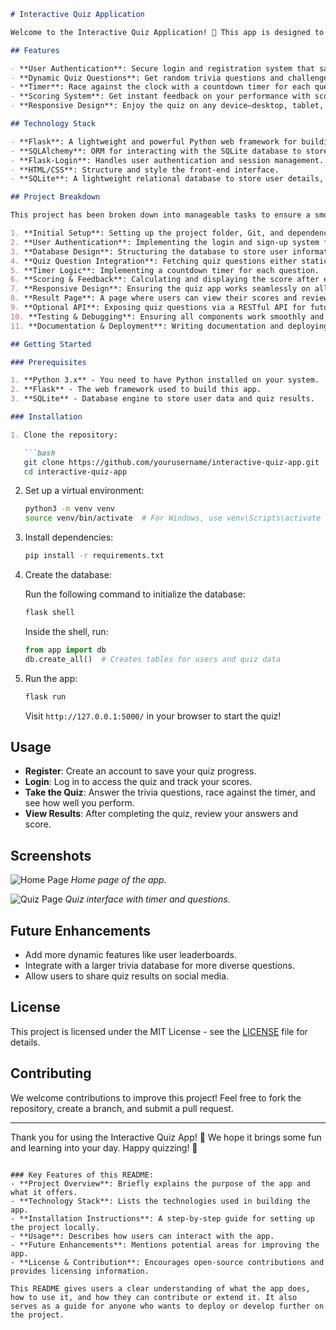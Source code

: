 ```markdown
# Interactive Quiz Application

Welcome to the Interactive Quiz Application! 🎉 This app is designed to provide users with a fun and engaging quiz experience while learning new facts. Whether you're quizzing yourself or challenging your friends, this app has everything you need to test your knowledge.

## Features

- **User Authentication**: Secure login and registration system that saves your progress.
- **Dynamic Quiz Questions**: Get random trivia questions and challenge yourself with each quiz attempt.
- **Timer**: Race against the clock with a countdown timer for each question.
- **Scoring System**: Get instant feedback on your performance with scores displayed at the end of the quiz.
- **Responsive Design**: Enjoy the quiz on any device—desktop, tablet, or mobile.

## Technology Stack

- **Flask**: A lightweight and powerful Python web framework for building web applications.
- **SQLAlchemy**: ORM for interacting with the SQLite database to store user data and quiz results.
- **Flask-Login**: Handles user authentication and session management.
- **HTML/CSS**: Structure and style the front-end interface.
- **SQLite**: A lightweight relational database to store user details, quiz questions, and scores.

## Project Breakdown

This project has been broken down into manageable tasks to ensure a smooth and organized development process:

1. **Initial Setup**: Setting up the project folder, Git, and dependencies.
2. **User Authentication**: Implementing the login and sign-up system for secure access.
3. **Database Design**: Structuring the database to store user information, quiz results, and scores.
4. **Quiz Question Integration**: Fetching quiz questions either statically or via an external API.
5. **Timer Logic**: Implementing a countdown timer for each question.
6. **Scoring & Feedback**: Calculating and displaying the score after each quiz attempt.
7. **Responsive Design**: Ensuring the quiz app works seamlessly on all devices.
8. **Result Page**: A page where users can view their scores and review their answers.
9. **Optional API**: Exposing quiz questions via a RESTful API for future scalability.
10. **Testing & Debugging**: Ensuring all components work smoothly and fixing bugs.
11. **Documentation & Deployment**: Writing documentation and deploying the app for public use.

## Getting Started

### Prerequisites

1. **Python 3.x** - You need to have Python installed on your system.
2. **Flask** - The web framework used to build this app.
3. **SQLite** - Database engine to store user data and quiz results.

### Installation

1. Clone the repository:

   ```bash
   git clone https://github.com/yourusername/interactive-quiz-app.git
   cd interactive-quiz-app
   ```

2. Set up a virtual environment:

   ```bash
   python3 -m venv venv
   source venv/bin/activate  # For Windows, use venv\Scripts\activate
   ```

3. Install dependencies:

   ```bash
   pip install -r requirements.txt
   ```

4. Create the database:

   Run the following command to initialize the database:

   ```bash
   flask shell
   ```

   Inside the shell, run:

   ```python
   from app import db
   db.create_all()  # Creates tables for users and quiz data
   ```

5. Run the app:

   ```bash
   flask run
   ```

   Visit `http://127.0.0.1:5000/` in your browser to start the quiz!

## Usage

- **Register**: Create an account to save your quiz progress.
- **Login**: Log in to access the quiz and track your scores.
- **Take the Quiz**: Answer the trivia questions, race against the timer, and see how well you perform.
- **View Results**: After completing the quiz, review your answers and score.

## Screenshots

![Home Page](https://via.placeholder.com/800x400?text=Home+Page)
*Home page of the app.*

![Quiz Page](https://via.placeholder.com/800x400?text=Quiz+Page)
*Quiz interface with timer and questions.*

## Future Enhancements

- Add more dynamic features like user leaderboards.
- Integrate with a larger trivia database for more diverse questions.
- Allow users to share quiz results on social media.

## License

This project is licensed under the MIT License - see the [LICENSE](LICENSE) file for details.

## Contributing

We welcome contributions to improve this project! Feel free to fork the repository, create a branch, and submit a pull request.

---

Thank you for using the Interactive Quiz App! 🎉 We hope it brings some fun and learning into your day. Happy quizzing! 🧠
```

### Key Features of this README:
- **Project Overview**: Briefly explains the purpose of the app and what it offers.
- **Technology Stack**: Lists the technologies used in building the app.
- **Installation Instructions**: A step-by-step guide for setting up the project locally.
- **Usage**: Describes how users can interact with the app.
- **Future Enhancements**: Mentions potential areas for improving the app.
- **License & Contribution**: Encourages open-source contributions and provides licensing information.

This README gives users a clear understanding of what the app does, how to use it, and how they can contribute or extend it. It also serves as a guide for anyone who wants to deploy or develop further on the project.
